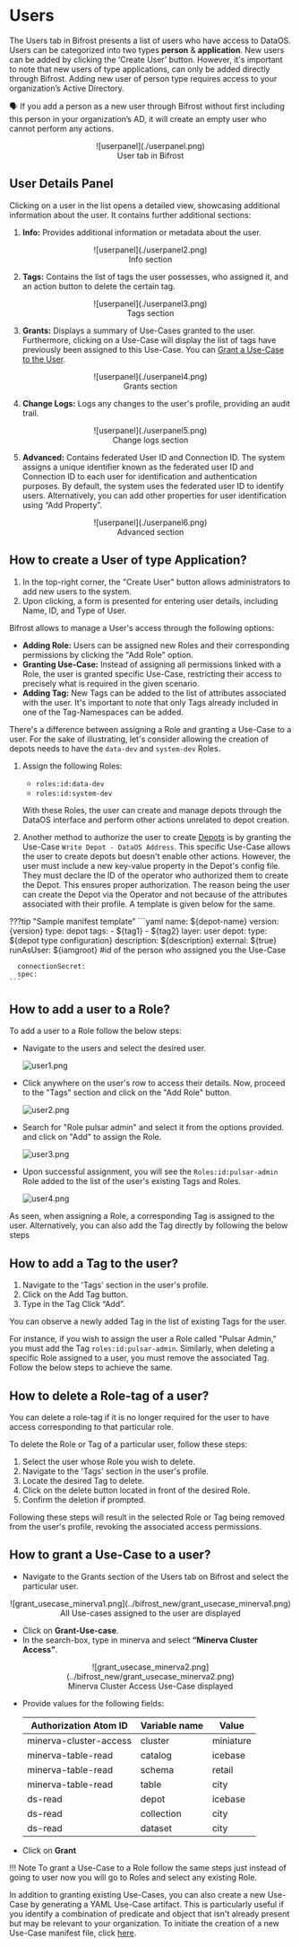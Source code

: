 # Users

The Users tab in Bifrost presents a list of users who have access to DataOS. Users can be categorized into two types **person** & **application**. New users can be added by clicking the ‘Create User’ button. However, it's important to note that new users of type applications, can only be added directly through Bifrost. Adding new user of person type requires access to your organization’s Active Directory.

<aside class="callout">

🗣 If you add a person as a new user through Bifrost without first including this person in your organization’s AD, it will create an empty user who cannot perform any actions. 

</aside>

<center>![userpanel](./userpanel.png)</center>
<center>User tab in Bifrost</center>

## User Details Panel

Clicking on a user in the list opens a detailed view, showcasing additional information about the user. It contains further additional sections:

1. **Info:** Provides additional information or metadata about the user.

<center>![userpanel](./userpanel2.png)</center>
<center>Info section</center>

2. **Tags:** Contains the list of tags the user possesses, who assigned it, and an action button to delete the certain tag.

<center>![userpanel](./userpanel3.png)</center>
<center>Tags section</center>

3. **Grants:** Displays a summary of Use-Cases granted to the user. Furthermore, clicking on a Use-Case will display the list of tags have previously been assigned to this Use-Case. You can [Grant a Use-Case to the User](../bifrost_new/users.md#how-to-grant-a-use-case-to-a-user).

<center>![userpanel](./userpanel4.png)</center>
<center>Grants section</center>

4. **Change Logs:** Logs any changes to the user's profile, providing an audit trail.

<center>![userpanel](./userpanel5.png)</center>
<center>Change logs section</center>

5. **Advanced:** Contains federated User ID and Connection ID. The system assigns a unique identifier known as the federated user ID and Connection ID to each user for identification and authentication purposes. By default, the system uses the federated user ID to identify users. Alternatively, you can add other properties for user identification using “Add Property”.

<center>![userpanel](./userpanel6.png)</center>
<center>Advanced section</center>

## How to create a User of type Application?

1. In the top-right corner, the "Create User" button allows administrators to add new users to the system.
2. Upon clicking, a form is presented for entering user details, including Name, ID, and Type of User.

Bifrost allows to manage a User's access through the following options:

- **Adding Role:** Users can be assigned new Roles and their corresponding permissions by clicking the "Add Role" option.
- **Granting Use-Case:** Instead of assigning all permissions linked with a Role, the user is granted specific Use-Case, restricting their access to precisely what is required in the given scenario.
- **Adding Tag:** New Tags can be added to the list of attributes associated with the user. It's important to note that only Tags already included in one of the Tag-Namespaces can be added.

There's a difference between assigning a Role and granting a Use-Case to a user. For the sake of illustrating, let's consider allowing the creation of depots needs to have the `data-dev` and `system-dev` Roles.

1. Assign the following Roles:
    - `roles:id:data-dev`
    - `roles:id:system-dev`
    
    With these Roles, the user can create and manage depots through the DataOS interface and perform other actions unrelated to depot creation.
    
2. Another method to authorize the user to create [Depots](../../resources/depot.md) is by granting the Use-Case `Write Depot - DataOS Address`. This specific Use-Case
 allows the user to create depots but doesn't enable other actions. However, the user must include a new key-value property in the Depot's config file. They must declare the ID of the operator who authorized them to create the Depot. This ensures proper authorization. The reason being the user can create the Depot via the Operator and not because of the attributes associated with their profile. A template is given below for the same.

???tip "Sample manifest template"
    ```yaml
    name: ${depot-name}
    version: {version}
    type: depot
    tags: 
     - ${tag1}
     - ${tag2}
    layer: user
    depot:
      type: ${depot type configuration}
      description: ${description}
      external: ${true}
      runAsUser: ${iamgroot} #id of the person who assigned you the Use-Case

      connectionSecret:
      spec:
    ```

## How to add a user to a Role?

To add a user to a Role follow the below steps:

- Navigate to the users and select the desired user.

  ![user1.png](../bifrost_new/users1.png)

- Click anywhere on the user's row to access their details. Now, proceed to the "Tags" section and click on the "Add Role" button.

  ![user2.png](../bifrost_new/users2.png)

- Search for "Role pulsar admin" and select it from the options provided. and click on "Add" to assign the Role.

  ![user3.png](../bifrost_new/users3.png)

- Upon successful assignment, you will see the `Roles:id:pulsar-admin` Role added to the list of the user's existing Tags and Roles.

  ![user4.png](../bifrost_new/users4.png)

As seen, when assigning a Role, a corresponding Tag is assigned to the user. Alternatively, you can also add the Tag directly by following the below steps

## How to add a Tag to the user?

1. Navigate to the 'Tags' section in the user's profile.
2. Click on the Add Tag button.
3. Type in  the Tag Click “Add”.

You can observe a newly added Tag in the list of existing Tags for the user.

For instance, if you wish to assign the user a Role called "Pulsar Admin," you must add the Tag `roles:id:pulsar-admin`. Similarly, when deleting a specific Role assigned to a user, you must remove the associated Tag. Follow the below steps to achieve the same.

## How to delete a Role-tag of a user?

You can delete a role-tag if it is no longer required for the user to have access corresponding to that particular role.

To delete the Role or Tag of a particular user, follow these steps:

1. Select the user whose Role you wish to delete.
2. Navigate to the 'Tags' section in the user's profile.
3. Locate the desired Tag to delete.
4. Click on the delete button located in front of the desired Role.
5. Confirm the deletion if prompted.

Following these steps will result in the selected Role or Tag being removed from the user's profile, revoking the associated access permissions.

## How to grant a Use-Case to a user?

- Navigate to the Grants section of the Users tab on Bifrost and select the particular user.

<center>![grant_usecase_minerva1.png](../bifrost_new/grant_usecase_minerva1.png)</center>
<center>All Use-cases assigned to the user are displayed</center>

- Click on **Grant-Use-case**.
- In the search-box, type in minerva and select **“Minerva Cluster Access”**.
    
<center>![grant_usecase_minerva2.png](../bifrost_new/grant_usecase_minerva2.png)</center>
<center>Minerva Cluster Access Use-Case displayed</center>

- Provide values for the following fields:
    
    | Authorization Atom ID | Variable name | Value |
    | --- | --- | --- |
    | minerva-cluster-access | cluster | miniature |
    | minerva-table-read | catalog | icebase |
    | minerva-table-read | schema | retail |
    | minerva-table-read | table | city |
    | ds-read | depot | icebase |
    | ds-read | collection | city |
    | ds-read | dataset | city |

- Click on **Grant** 
    
!!! Note
    To grant a Use-Case to a Role follow the same steps just instead of going to user now you will go to Roles and select any existing Role.


In addition to granting existing Use-Cases, you can also create a new Use-Case by generating a YAML Use-Case artifact. This is particularly useful if you identify a combination of predicate and object that isn't already present but may be relevant to your organization. To initiate the creation of a new Use-Case manifest file, click [here](../bifrost_new/use_cases.md#how-to-create-a-new-use-case).